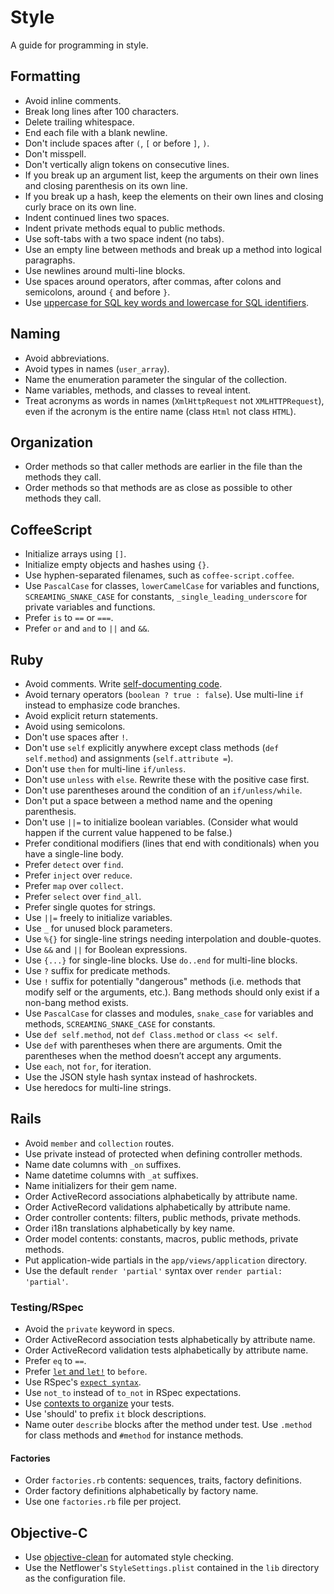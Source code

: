 # Style

A guide for programming in style.

## Formatting

* Avoid inline comments.
* Break long lines after 100 characters.
* Delete trailing whitespace.
* End each file with a blank newline.
* Don't include spaces after ```(```, ```[``` or before ```]```, ```)```.
* Don't misspell.
* Don't vertically align tokens on consecutive lines.
* If you break up an argument list, keep the arguments on their own lines and closing parenthesis on its own line.
* If you break up a hash, keep the elements on their own lines and closing curly brace on its own line.
* Indent continued lines two spaces.
* Indent private methods equal to public methods.
* Use soft-tabs with a two space indent (no tabs).
* Use an empty line between methods and break up a method into logical paragraphs.
* Use newlines around multi-line blocks.
* Use spaces around operators, after commas, after colons and semicolons, around ```{``` and before ```}```.
* Use [uppercase for SQL key words and lowercase for SQL identifiers](http://www.postgresql.org/docs/9.2/static/sql-syntax-lexical.html#SQL-SYNTAX-IDENTIFIERS).

## Naming

* Avoid abbreviations.
* Avoid types in names (```user_array```).
* Name the enumeration parameter the singular of the collection.
* Name variables, methods, and classes to reveal intent.
* Treat acronyms as words in names (```XmlHttpRequest``` not ```XMLHTTPRequest```), even if the acronym is the entire name (class ```Html``` not class ```HTML```).

## Organization

* Order methods so that caller methods are earlier in the file than the methods they call.
* Order methods so that methods are as close as possible to other methods they call.

## CoffeeScript

* Initialize arrays using ```[]```.
* Initialize empty objects and hashes using ```{}```.
* Use hyphen-separated filenames, such as ```coffee-script.coffee```.
* Use ```PascalCase``` for classes, ```lowerCamelCase``` for variables and functions, ```SCREAMING_SNAKE_CASE``` for constants, ```_single_leading_underscore``` for private variables and functions.
* Prefer ```is``` to ```==``` or ```===```.
* Prefer ```or``` and ```and``` to ```||``` and ```&&```.

## Ruby

* Avoid comments. Write [self-documenting code](http://en.wikipedia.org/wiki/Self-documenting).
* Avoid ternary operators (```boolean ? true : false```). Use multi-line ```if``` instead to emphasize code branches.
* Avoid explicit return statements.
* Avoid using semicolons.
* Don't use spaces after ```!```.
* Don't use ```self``` explicitly anywhere except class methods (```def self.method```) and assignments (```self.attribute =```).
* Don't use ```then``` for multi-line ```if/unless```.
* Don't use ```unless``` with ```else```. Rewrite these with the positive case first.
* Don't use parentheses around the condition of an ```if/unless/while```.
* Don't put a space between a method name and the opening parenthesis.
* Don't use ```||=``` to initialize boolean variables. (Consider what would happen if the current value happened to be false.)
* Prefer conditional modifiers (lines that end with conditionals) when you have a single-line body.
* Prefer ```detect``` over ```find```.
* Prefer ```inject``` over ```reduce```.
* Prefer ```map``` over ```collect```.
* Prefer ```select``` over ```find_all```.
* Prefer single quotes for strings.
* Use ```||=``` freely to initialize variables.
* Use ```_``` for unused block parameters.
* Use ```%{}``` for single-line strings needing interpolation and double-quotes.
* Use ```&&``` and ```||``` for Boolean expressions.
* Use ```{...}``` for single-line blocks. Use ```do..end``` for multi-line blocks.
* Use ```?``` suffix for predicate methods.
* Use ```!``` suffix for potentially "dangerous" methods (i.e. methods that modify self or the arguments, etc.). Bang methods should only exist if a non-bang method exists.
* Use ```PascalCase``` for classes and modules, ```snake_case``` for variables and methods, ```SCREAMING_SNAKE_CASE``` for constants.
* Use ```def self.method```, not ```def Class.method``` or ```class << self```.
* Use ```def``` with parentheses when there are arguments. Omit the parentheses when the method doesn’t accept any arguments.
* Use ```each```, not ```for```, for iteration.
* Use the JSON style hash syntax instead of hashrockets.
* Use heredocs for multi-line strings.

## Rails

* Avoid ```member``` and ```collection``` routes.
* Use private instead of protected when defining controller methods.
* Name date columns with ```_on``` suffixes.
* Name datetime columns with ```_at``` suffixes.
* Name initializers for their gem name.
* Order ActiveRecord associations alphabetically by attribute name.
* Order ActiveRecord validations alphabetically by attribute name.
* Order controller contents: filters, public methods, private methods.
* Order i18n translations alphabetically by key name.
* Order model contents: constants, macros, public methods, private methods.
* Put application-wide partials in the ```app/views/application``` directory.
* Use the default ```render 'partial'``` syntax over ```render partial: 'partial'```.

### Testing/RSpec

* Avoid the ```private``` keyword in specs.
* Order ActiveRecord association tests alphabetically by attribute name.
* Order ActiveRecord validation tests alphabetically by attribute name.
* Prefer ```eq``` to ```==```.
* Prefer [```let``` and ```let!```](http://stackoverflow.com/questions/5359558/when-to-use-rspec-let/5359979#5359979) to ```before```.
* Use RSpec's [```expect syntax```](http://myronmars.to/n/dev-blog/2012/06/rspecs-new-expectation-syntax).
* Use ```not_to``` instead of ```to_not``` in RSpec expectations.
* Use [contexts to organize](http://betterspecs.org/#contexts) your tests.
* Use 'should' to prefix ```it``` block descriptions.
* Name outer ```describe``` blocks after the method under test. Use ```.method``` for class methods and ```#method``` for instance methods.

#### Factories

* Order ```factories.rb``` contents: sequences, traits, factory definitions.
* Order factory definitions alphabetically by factory name.
* Use one ```factories.rb``` file per project.

## Objective-C

* Use [objective-clean](http://objclean.com) for automated style checking.
* Use the Netflower's ```StyleSettings.plist``` contained in the ```lib``` directory as the configuration file.
